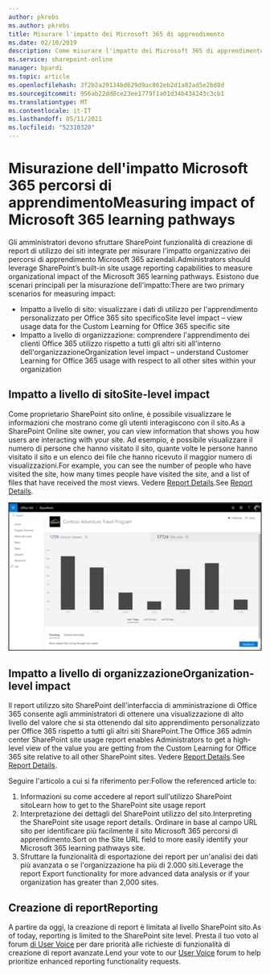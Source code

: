 ```yaml
---
author: pkrebs
ms.author: pkrebs
title: Misurare l'impatto dei Microsoft 365 di apprendimento
ms.date: 02/10/2019
description: Come misurare l'impatto dei Microsoft 365 di apprendimento
ms.service: sharepoint-online
manager: bpardi
ms.topic: article
ms.openlocfilehash: 3f2b2a29134bd629d9ac862eb2d1a82ad5e2bd8d
ms.sourcegitcommit: 956ab22dd8ce23ee1779f1a01d34b434243c3cb1
ms.translationtype: MT
ms.contentlocale: it-IT
ms.lasthandoff: 05/11/2021
ms.locfileid: "52310320"
---
```

# <a name="measuring-impact-of-microsoft-365-learning-pathways"></a><span data-ttu-id="2af4d-103">Misurazione dell'impatto Microsoft 365 percorsi di apprendimento</span><span class="sxs-lookup"><span data-stu-id="2af4d-103">Measuring impact of Microsoft 365 learning pathways</span></span>

<span data-ttu-id="2af4d-104">Gli amministratori devono sfruttare SharePoint funzionalità di creazione di report di utilizzo dei siti integrate per misurare l'impatto organizzativo dei percorsi di apprendimento Microsoft 365 aziendali.</span><span class="sxs-lookup"><span data-stu-id="2af4d-104">Administrators should leverage SharePoint’s built-in site usage reporting capabilities to measure organizational impact of the Microsoft 365 learning pathways.</span></span> <span data-ttu-id="2af4d-105">Esistono due scenari principali per la misurazione dell'impatto:</span><span class="sxs-lookup"><span data-stu-id="2af4d-105">There are two primary scenarios for measuring impact:</span></span> 
- <span data-ttu-id="2af4d-106">Impatto a livello di sito: visualizzare i dati di utilizzo per l'apprendimento personalizzato per Office 365 sito specifico</span><span class="sxs-lookup"><span data-stu-id="2af4d-106">Site level impact – view usage data for the Custom Learning for Office 365 specific site</span></span> 
- <span data-ttu-id="2af4d-107">Impatto a livello di organizzazione: comprendere l'apprendimento dei clienti Office 365 utilizzo rispetto a tutti gli altri siti all'interno dell'organizzazione</span><span class="sxs-lookup"><span data-stu-id="2af4d-107">Organization level impact – understand Customer Learning for Office 365 usage with respect to all other sites within your organization</span></span>

## <a name="site-level-impact"></a><span data-ttu-id="2af4d-108">Impatto a livello di sito</span><span class="sxs-lookup"><span data-stu-id="2af4d-108">Site-level impact</span></span>

<span data-ttu-id="2af4d-109">Come proprietario SharePoint sito online, è possibile visualizzare le informazioni che mostrano come gli utenti interagiscono con il sito.</span><span class="sxs-lookup"><span data-stu-id="2af4d-109">As a SharePoint Online site owner, you can view information that shows you how users are interacting with your site.</span></span> <span data-ttu-id="2af4d-110">Ad esempio, è possibile visualizzare il numero di persone che hanno visitato il sito, quante volte le persone hanno visitato il sito e un elenco dei file che hanno ricevuto il maggior numero di visualizzazioni.</span><span class="sxs-lookup"><span data-stu-id="2af4d-110">For example, you can see the number of people who have visited the site, how many times people have visited the site, and a list of files that have received the most views.</span></span> <span data-ttu-id="2af4d-111">Vedere [Report Details](https://support.office.com/article/view-usage-data-for-your-sharepoint-site-2fa8ddc2-c4b3-4268-8d26-a772dc55779e).</span><span class="sxs-lookup"><span data-stu-id="2af4d-111">See [Report Details](https://support.office.com/article/view-usage-data-for-your-sharepoint-site-2fa8ddc2-c4b3-4268-8d26-a772dc55779e).</span></span> 

![Pagina di report di esempio con un grafico a barre.](media/cg-measureimpactreport.png)

## <a name="organization-level-impact"></a><span data-ttu-id="2af4d-113">Impatto a livello di organizzazione</span><span class="sxs-lookup"><span data-stu-id="2af4d-113">Organization-level impact</span></span>
<span data-ttu-id="2af4d-114">Il report utilizzo sito SharePoint dell'interfaccia di amministrazione di Office 365 consente agli amministratori di ottenere una visualizzazione di alto livello del valore che si sta ottenendo dal sito apprendimento personalizzato per Office 365 rispetto a tutti gli altri siti SharePoint.</span><span class="sxs-lookup"><span data-stu-id="2af4d-114">The Office 365 admin center SharePoint site usage report enables Administrators to get a high-level view of the value you are getting from the Custom Learning for Office 365 site relative to all other SharePoint sites.</span></span> <span data-ttu-id="2af4d-115">Vedere [Report Details](/office365/admin/activity-reports/sharepoint-site-usage).</span><span class="sxs-lookup"><span data-stu-id="2af4d-115">See [Report Details](/office365/admin/activity-reports/sharepoint-site-usage).</span></span>
 
<span data-ttu-id="2af4d-116">Seguire l'articolo a cui si fa riferimento per:</span><span class="sxs-lookup"><span data-stu-id="2af4d-116">Follow the referenced article to:</span></span> 
1. <span data-ttu-id="2af4d-117">Informazioni su come accedere al report sull'utilizzo SharePoint sito</span><span class="sxs-lookup"><span data-stu-id="2af4d-117">Learn how to get to the SharePoint site usage report</span></span> 
2. <span data-ttu-id="2af4d-118">Interpretazione dei dettagli del SharePoint utilizzo del sito.</span><span class="sxs-lookup"><span data-stu-id="2af4d-118">Interpreting the SharePoint site usage report details.</span></span> <span data-ttu-id="2af4d-119">Ordinare in base al campo URL sito per identificare più facilmente il sito Microsoft 365 percorsi di apprendimento.</span><span class="sxs-lookup"><span data-stu-id="2af4d-119">Sort on the Site URL field to more easily identify your Microsoft 365 learning pathways site.</span></span> 
3. <span data-ttu-id="2af4d-120">Sfruttare la funzionalità di esportazione dei report per un'analisi dei dati più avanzata o se l'organizzazione ha più di 2.000 siti.</span><span class="sxs-lookup"><span data-stu-id="2af4d-120">Leverage the report Export functionality for more advanced data analysis or if your organization has greater than 2,000 sites.</span></span> 

## <a name="reporting"></a><span data-ttu-id="2af4d-121">Creazione di report</span><span class="sxs-lookup"><span data-stu-id="2af4d-121">Reporting</span></span>

<span data-ttu-id="2af4d-122">A partire da oggi, la creazione di report è limitata al livello SharePoint sito.</span><span class="sxs-lookup"><span data-stu-id="2af4d-122">As of today, reporting is limited to the SharePoint site level.</span></span> <span data-ttu-id="2af4d-123">Presta il tuo voto al forum [di User Voice](https://go.microsoft.com/fwlink/?linkid=2109552) per dare priorità alle richieste di funzionalità di creazione di report avanzate.</span><span class="sxs-lookup"><span data-stu-id="2af4d-123">Lend your vote to our [User Voice](https://go.microsoft.com/fwlink/?linkid=2109552) forum to help prioritize enhanced reporting functionality requests.</span></span>
